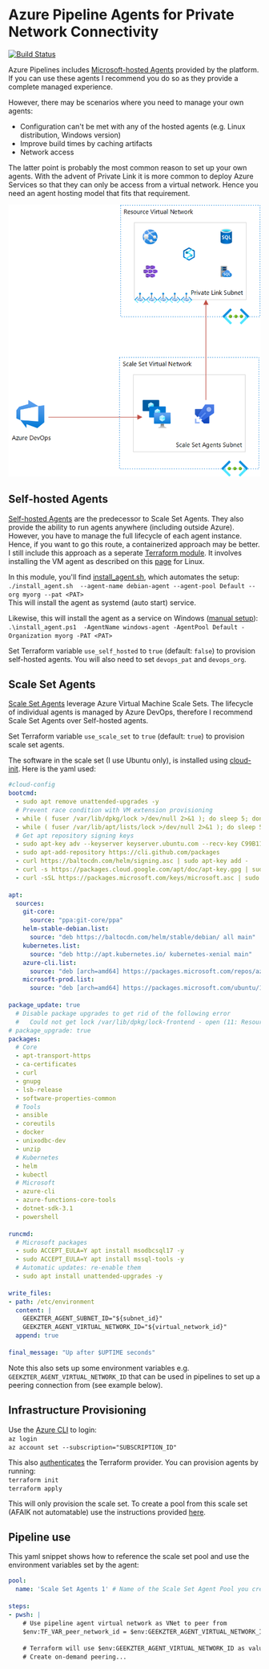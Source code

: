# Azure Pipeline Agents for Private Network Connectivity

[![Build Status](https://dev.azure.com/ericvan/VDC/_apis/build/status/azure-pipeline-agents-ci?branchName=master)](https://dev.azure.com/ericvan/VDC/_build/latest?definitionId=88&branchName=master)

Azure Pipelines includes [Microsoft-hosted Agents](https://docs.microsoft.com/en-us/azure/devops/pipelines/agents/hosted?view=azure-devops&tabs=yaml) provided by the platform. If you can use these agents I recommend you do so as they provide a complete managed experience.

However, there may be scenarios where you need to manage your own agents:
- Configuration can't be met with any of the hosted agents (e.g. Linux distribution, Windows version)
- Improve build times by caching artifacts
- Network access

The latter point is probably the most common reason to set up your own agents. With the advent of Private Link it is more common to deploy Azure Services so that they can only be access from a virtual network. Hence you need an agent hosting model that fits that requirement. 

<p align="center">
<img src="visuals/diagram.png" width="640">
</p>

## Self-hosted Agents
[Self-hosted Agents](https://docs.microsoft.com/en-us/azure/devops/pipelines/agents/v2-linux?view=azure-devops) are the predecessor to Scale Set Agents. They also provide the ability to run agents anywhere (including outside Azure). However, you have to manage the full lifecycle of each agent instance. Hence, if you want to go this route, a containerized approach may be better. I still include this approach as a seperate [Terraform module](terraform/modules/self-hosted-agents). It involves installing the VM agent as described on this [page](https://docs.microsoft.com/en-us/azure/devops/pipelines/agents/v2-linux) for Linux. 

In this module, you'll find [install_agent.sh](./scripts/agent/install_agent.sh), which automates the setup:  
`./install_agent.sh  --agent-name debian-agent --agent-pool Default --org myorg --pat <PAT>`  
This will install the agent as systemd (auto start) service.

Likewise, this will install the agent as a service on Windows ([manual setup](https://docs.microsoft.com/en-us/azure/devops/pipelines/agents/v2-windows)):  
`.\install_agent.ps1  -AgentName windows-agent -AgentPool Default -Organization myorg -PAT <PAT>`

Set Terraform variable `use_self_hosted` to `true` (default: `false`) to provision self-hosted agents. You will also need to set `devops_pat` and `devops_org`.

## Scale Set Agents
[Scale Set Agents](https://docs.microsoft.com/en-us/azure/devops/pipelines/agents/scale-set-agents?view=azure-devops) leverage Azure Virtual Machine Scale Sets. The lifecycle of individual agents is managed by Azure DevOps, therefore I recommend Scale Set Agents over Self-hosted agents. 

Set Terraform variable `use_scale_set` to `true` (default: `true`) to provision scale set agents. 

The software in the scale set (I use Ubuntu only), is installed using [cloud-init](https://cloudinit.readthedocs.io/en/latest/). Here is the yaml used:
```yaml
#cloud-config
bootcmd:
  - sudo apt remove unattended-upgrades -y
  # Prevent race condition with VM extension provisioning
  - while ( fuser /var/lib/dpkg/lock >/dev/null 2>&1 ); do sleep 5; done;
  - while ( fuser /var/lib/apt/lists/lock >/dev/null 2>&1 ); do sleep 5; done;
  # Get apt repository signing keys
  - sudo apt-key adv --keyserver keyserver.ubuntu.com --recv-key C99B11DEB97541F0    # GitHub
  - sudo apt-add-repository https://cli.github.com/packages
  - curl https://baltocdn.com/helm/signing.asc | sudo apt-key add -                  # Helm
  - curl -s https://packages.cloud.google.com/apt/doc/apt-key.gpg | sudo apt-key add # Kubernetes
  - curl -sSL https://packages.microsoft.com/keys/microsoft.asc | sudo apt-key add - # Microsoft

apt:
  sources:
    git-core:
      source: "ppa:git-core/ppa"
    helm-stable-debian.list:
      source: "deb https://baltocdn.com/helm/stable/debian/ all main"
    kubernetes.list:
      source: "deb http://apt.kubernetes.io/ kubernetes-xenial main"
    azure-cli.list:
      source: "deb [arch=amd64] https://packages.microsoft.com/repos/azure-cli/ bionic main"
    microsoft-prod.list:
      source: "deb [arch=amd64] https://packages.microsoft.com/ubuntu/18.04/prod bionic main"

package_update: true
  # Disable package upgrades to get rid of the following error
  #   Could not get lock /var/lib/dpkg/lock-frontend - open (11: Resource temporarily unavailable)
# package_upgrade: true
packages:
  # Core
  - apt-transport-https
  - ca-certificates
  - curl
  - gnupg
  - lsb-release
  - software-properties-common
  # Tools
  - ansible
  - coreutils
  - docker
  - unixodbc-dev
  - unzip
  # Kubernetes
  - helm
  - kubectl
  # Microsoft
  - azure-cli
  - azure-functions-core-tools
  - dotnet-sdk-3.1
  - powershell

runcmd:
  # Microsoft packages
  - sudo ACCEPT_EULA=Y apt install msodbcsql17 -y
  - sudo ACCEPT_EULA=Y apt install mssql-tools -y
  # Automatic updates: re-enable them
  - sudo apt install unattended-upgrades -y

write_files:
- path: /etc/environment
  content: |
    GEEKZTER_AGENT_SUBNET_ID="${subnet_id}"
    GEEKZTER_AGENT_VIRTUAL_NETWORK_ID="${virtual_network_id}"
  append: true

final_message: "Up after $UPTIME seconds"
```

Note this also sets up some environment variables e.g. `GEEKZTER_AGENT_VIRTUAL_NETWORK_ID` that can be used in pipelines to set up a peering connection from (see example below).
## Infrastructure Provisioning

Use the [Azure CLI](https://docs.microsoft.com/en-us/cli/azure/install-azure-cli?view=azure-cli-latest) to login:  
`az login`  
`az account set --subscription="SUBSCRIPTION_ID"`

This also [authenticates](https://www.terraform.io/docs/providers/azurerm/guides/azure_cli.html) the Terraform provider.
You can provision agents by running:  
`terraform init`  
`terraform apply`

This will only provision the scale set. To create a pool from this scale set (AFAIK not automatable) use the instructions provided [here](https://docs.microsoft.com/en-us/azure/devops/pipelines/agents/scale-set-agents?view=azure-devops#create-the-scale-set-agent-pool).


## Pipeline use
This yaml snippet shows how to reference the scale set pool and use the environment variables set by the agent:

```yaml
pool:
  name: 'Scale Set Agents 1' # Name of the Scale Set Agent Pool you created

steps:
- pwsh: |
    # Use pipeline agent virtual network as VNet to peer from
    $env:TF_VAR_peer_network_id = $env:GEEKZTER_AGENT_VIRTUAL_NETWORK_ID

    # Terraform will use $env:GEEKZTER_AGENT_VIRTUAL_NETWORK_ID as value for input variable 'peer_network_id' 
    # Create on-demand peering...
```
